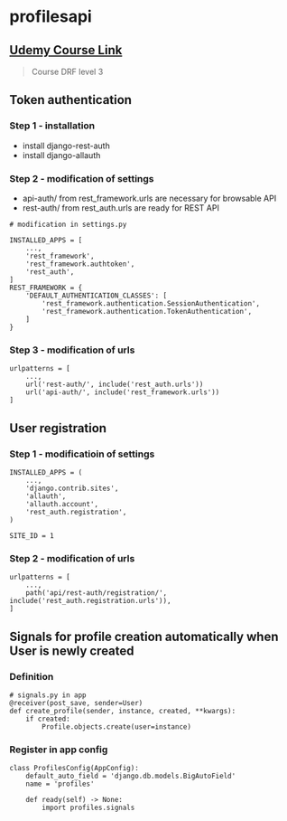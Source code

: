 # profilesapi

## [Udemy Course Link ](https://www.udemy.com/course/the-complete-guide-to-django-rest-framework-and-vue-js)
> Course DRF level 3


## Token authentication
### Step 1 - installation

- install django-rest-auth
- install django-allauth

### Step 2 - modification of settings
- api-auth/ from rest_framework.urls are necessary for browsable API
- rest-auth/ from rest_auth.urls are ready for REST API

```
# modification in settings.py

INSTALLED_APPS = [
    ...,
    'rest_framework',
    'rest_framework.authtoken',
    'rest_auth',
]
REST_FRAMEWORK = {
    'DEFAULT_AUTHENTICATION_CLASSES': [
        'rest_framework.authentication.SessionAuthentication',
        'rest_framework.authentication.TokenAuthentication',
    ]
}
```
### Step 3 - modification of urls
```
urlpatterns = [
    ...,
    url('rest-auth/', include('rest_auth.urls'))
    url('api-auth/', include('rest_framework.urls'))
]

```

## User registration
### Step 1 - modificatioin of settings
```
INSTALLED_APPS = (
    ...,
    'django.contrib.sites',
    'allauth',
    'allauth.account',
    'rest_auth.registration',
)

SITE_ID = 1

```

### Step 2 - modification of urls
```
urlpatterns = [
    ...,
    path('api/rest-auth/registration/', include('rest_auth.registration.urls')),
]
```
## Signals for profile creation automatically when User is newly created
### Definition
```
# signals.py in app
@receiver(post_save, sender=User)
def create_profile(sender, instance, created, **kwargs):
    if created:
        Profile.objects.create(user=instance)
```

### Register in app config
```
class ProfilesConfig(AppConfig):
    default_auto_field = 'django.db.models.BigAutoField'
    name = 'profiles'

    def ready(self) -> None:
        import profiles.signals
```